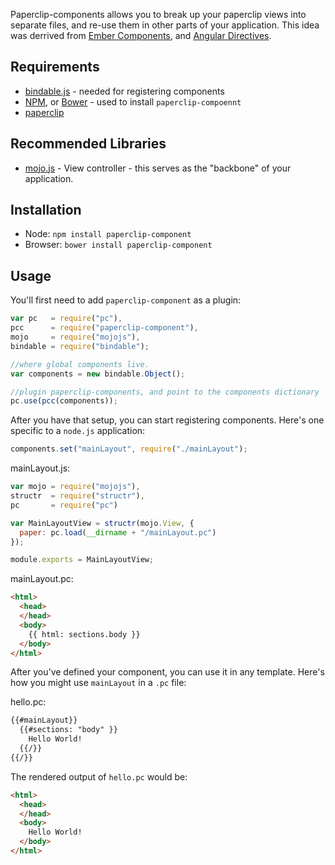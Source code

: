 Paperclip-components allows you to break up your paperclip views into separate files, and re-use them in other parts 
of your application. This idea was derrived from [Ember Components](http://emberjs.com/api/classes/Ember.Component.html),
and [Angular Directives](http://docs.angularjs.org/guide/directive).

## Requirements

- [bindable.js](https://github.com/classdojo/bindable.js) - needed for registering components
- [NPM](http://nodejs.org), or [Bower](http://bower.io) - used to install `paperclip-compoennt`
- [paperclip](https://github.com/classdojo/paperclip.js)


## Recommended Libraries

- [mojo.js](http://github.com/classdojo/mojo.js) - View controller - this serves as the "backbone" of your application.


## Installation

- Node: `npm install paperclip-component`
- Browser: `bower install paperclip-component`

## Usage

You'll first need to add `paperclip-component` as a plugin:

```javascript
var pc   = require("pc"),
pcc      = require("paperclip-component"),
mojo     = require("mojojs"),
bindable = require("bindable");

//where global components live.
var components = new bindable.Object();

//plugin paperclip-components, and point to the components dictionary
pc.use(pcc(components));
```

After you have that setup, you can start registering components. Here's one specific to a `node.js` application:

```javascript
components.set("mainLayout", require("./mainLayout");
```

mainLayout.js:

```javascript
var mojo = require("mojojs"),
structr  = require("structr"),
pc       = require("pc")

var MainLayoutView = structr(mojo.View, {
  paper: pc.load(__dirname + "/mainLayout.pc")
});

module.exports = MainLayoutView;
```

mainLayout.pc:

```html
<html>
  <head>
  </head>
  <body>
    {{ html: sections.body }}
  </body>
</html>
```

After you've defined your component, you can use it in any template. Here's how you might use `mainLayout` in a `.pc` file:

hello.pc:

```html
{{#mainLayout}}
  {{#sections: "body" }}
    Hello World!
  {{/}}
{{/}}
```

The rendered output of `hello.pc` would be:

```html
<html>
  <head>
  </head>
  <body>
    Hello World!
  </body>
</html>
```






